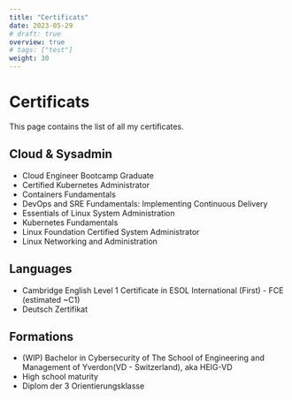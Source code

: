 ```yaml
---
title: "Certificats"
date: 2023-05-29
# draft: true
overview: true
# tags: ["test"]
weight: 30
---
```


# Certificats

This page contains the list of all my certificates.


## Cloud & Sysadmin

* Cloud Engineer Bootcamp Graduate
* Certified Kubernetes Administrator
* Containers Fundamentals
* DevOps and SRE Fundamentals: Implementing Continuous Delivery
* Essentials of Linux System Administration
* Kubernetes Fundamentals
* Linux Foundation Certified System Administrator
* Linux Networking and Administration


## Languages
* Cambridge English Level 1 Certificate in ESOL International (First) - FCE (estimated ~C1)
* Deutsch Zertifikat

## Formations
* (WIP) Bachelor in Cybersecurity of The School of Engineering and Management of Yverdon(VD - Switzerland), aka HEIG-VD 
* High school maturity
* Diplom der 3 Orientierungsklasse